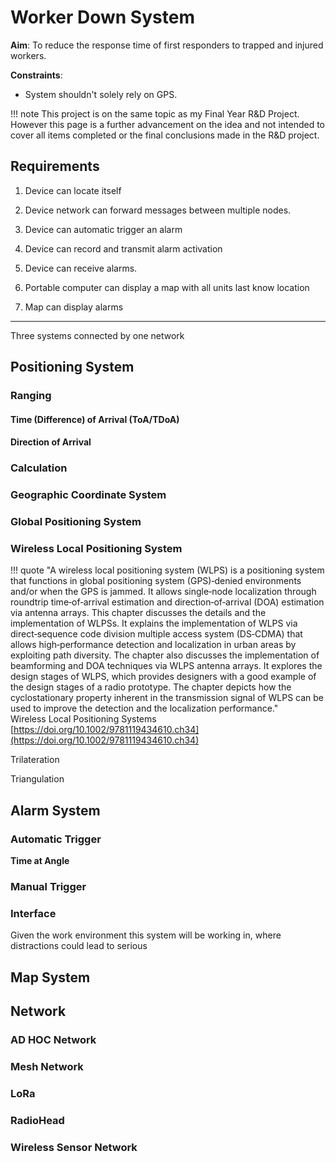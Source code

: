 # Worker Down System

**Aim**: To reduce the response time of first responders to trapped and injured workers.

**Constraints**: 

- System shouldn't solely rely on GPS.

!!! note
    This project is on the same topic as my Final Year R&D Project. However this page is a further advancement on the idea and not intended to cover all items completed or the final conclusions made in the R&D project.  

## Requirements

1. Device can locate itself

2. Device network can forward messages between multiple nodes.

3. Device can automatic trigger an alarm

4. Device can record and transmit alarm activation

5. Device can receive alarms.

6. Portable computer can display a map with all units last know location

7. Map can display alarms

---

Three systems connected by one network

## Positioning System

### Ranging

#### Time (Difference) of Arrival (ToA/TDoA)

#### Direction of Arrival

### Calculation

### Geographic Coordinate System

### Global Positioning System

### Wireless Local Positioning System

!!! quote
    "A wireless local positioning system (WLPS) is a positioning system that functions in global positioning system (GPS)‐denied environments and/or when the GPS is jammed. It allows single‐node localization through roundtrip time‐of‐arrival estimation and direction‐of‐arrival (DOA) estimation via antenna arrays. This chapter discusses the details and the implementation of WLPSs. It explains the implementation of WLPS via direct‐sequence code division multiple access system (DS‐CDMA) that allows high‐performance detection and localization in urban areas by exploiting path diversity. The chapter also discusses the implementation of beamforming and DOA techniques via WLPS antenna arrays. It explores the design stages of WLPS, which provides designers with a good example of the design stages of a radio prototype. The chapter depicts how the cyclostationary property inherent in the transmission signal of WLPS can be used to improve the detection and the localization performance."  
    Wireless Local Positioning Systems [https://doi.org/10.1002/9781119434610.ch34](https://doi.org/10.1002/9781119434610.ch34)



Trilateration

Triangulation

## Alarm System

### Automatic Trigger

**Time at Angle**

### Manual Trigger

### Interface

Given the work environment this system will be working in, where distractions could lead to serious 

## Map System

## Network

### AD HOC Network

### Mesh Network

### LoRa

### RadioHead

### Wireless Sensor Network